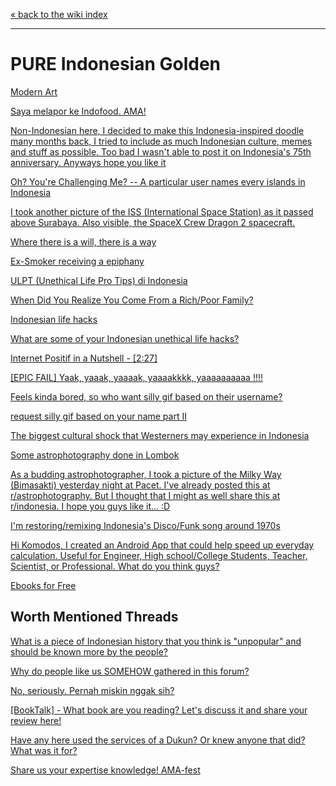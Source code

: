 [« back to the wiki index](/r/indonesia/wiki/index)

---

# **PURE Indonesian Golden**


[Modern Art](https://www.reddit.com/r/indonesia/comments/g7647z/modern_art/)

[Saya melapor ke Indofood. AMA!](https://www.reddit.com/r/indonesia/comments/jvn7aq/saya_melapor_ke_indofood_ama/)

[Non-Indonesian here, I decided to make this Indonesia-inspired doodle many months back, I tried to include as much Indonesian culture, memes and stuff as possible. Too bad I wasn't able to post it on Indonesia's 75th anniversary. Anyways hope you like it](https://www.reddit.com/r/indonesia/comments/iirabk/nonindonesian_here_i_decided_to_make_this/)

[Oh? You're Challenging Me? -- A particular user names every islands in Indonesia](https://www.reddit.com/r/indonesia/comments/jlzp72/oh_youre_challenging_me/)

[I took another picture of the ISS (International Space Station) as it passed above Surabaya. Also visible, the SpaceX Crew Dragon 2 spacecraft.](https://www.reddit.com/r/indonesia/comments/h9ya09/i_took_another_picture_of_the_iss_international/)

[Where there is a will, there is a way](https://www.reddit.com/r/indonesia/comments/m8j2jn/where_there_is_a_will_there_is_a_way/)

[Ex-Smoker receiving a epiphany](https://www.reddit.com/r/indonesia/comments/kmqd7h/exsmoker_receiving_a_epiphany/)

[ULPT (Unethical Life Pro Tips) di Indonesia](https://redd.it/dsajka)

[When Did You Realize You Come From a Rich/Poor Family?](https://redd.it/dvnphz)

[Indonesian life hacks](http://www.reddit.com/r/indonesia/comments/223a8u/indonesian_life_hacks/)

[What are some of your Indonesian unethical life hacks?](http://www.reddit.com/r/indonesia/comments/2u5hpf/what_are_some_of_your_indonesian_unethical_life/)

[Internet Positif in a Nutshell - [2:27]](http://www.reddit.com/r/indonesia/comments/2ud5g8/internet_positif_in_a_nutshell/)

[[EPIC FAIL] Yaak, yaaak, yaaaak, yaaaakkkk, yaaaaaaaaaa !!!!](http://www.reddit.com/r/indonesia/comments/2th7ab/yaak_yaaak_yaaaak_yaaaakkkk_yaaaaaaaaaa/)

[Feels kinda bored, so who want silly gif based on their username?](http://www.reddit.com/r/indonesia/comments/2g31ol/feels_kinda_bored_so_who_want_silly_gif_based_on/)

[request silly gif based on your name part II](http://www.reddit.com/r/indonesia/comments/2u12pg/request_silly_gif_based_on_your_name_part_ii/)

[The biggest cultural shock that Westerners may experience in Indonesia]( http://www.reddit.com/r/indonesia/comments/2v2zvh/the_biggest_cultural_shock_that_westerners_may/)

[Some astrophotography done in Lombok](http://www.reddit.com/r/indonesia/comments/2dnfkr/some_astrophotography_done_in_lombok/)

[As a budding astrophotographer, I took a picture of the Milky Way (Bimasakti) yesterday night at Pacet. I've already posted this at r/astrophotography. But I thought that I might as well share this at r/indonesia. I hope you guys like it... :D](http://www.reddit.com/r/indonesia/comments/26sq79/as_a_budding_astrophotographer_i_took_a_picture/)

[I'm restoring/remixing Indonesia's Disco/Funk song around 1970s](http://www.reddit.com/r/indonesia/comments/2pk7vl/im_restoringremixing_indonesias_discofunk_song/)

[Hi Komodos, I created an Android App that could help speed up everyday calculation. Useful for Engineer, High school/College Students, Teacher, Scientist, or Professional. What do you think guys?](http://www.reddit.com/r/indonesia/comments/2p1myb/hi_komodos_i_created_an_android_app_that_could/)

[Ebooks for Free](http://www.reddit.com/r/indonesia/comments/27x8cs/ebooks_for_free/)

## **Worth Mentioned Threads**

[What is a piece of Indonesian history that you think is "unpopular" and should be known more by the people?](https://www.reddit.com/r/indonesia/comments/bqmc22/what_is_a_piece_of_indonesian_history_that_you/)

[Why do people like us SOMEHOW gathered in this forum?](http://www.reddit.com/r/indonesia/comments/2gv1br/why_do_people_like_us_somehow_gathered_in_this/)

[No, seriously. Pernah miskin nggak sih?](http://www.reddit.com/r/indonesia/comments/2mraca/no_seriously_pernah_miskin_nggak_sih/)

[[BookTalk] - What book are you reading? Let's discuss it and share your review here!](http://www.reddit.com/r/indonesia/comments/2lkwzg/booktalk_what_book_are_you_reading_lets_discuss/)

[Have any here used the services of a Dukun? Or knew anyone that did? What was it for?](http://www.reddit.com/r/indonesia/comments/28fjtz/have_any_here_used_the_services_of_a_dukun_or/)

[Share us your expertise knowledge! AMA-fest](http://www.reddit.com/r/indonesia/comments/2h1391/share_us_your_expertise_knowledge_amafest/)